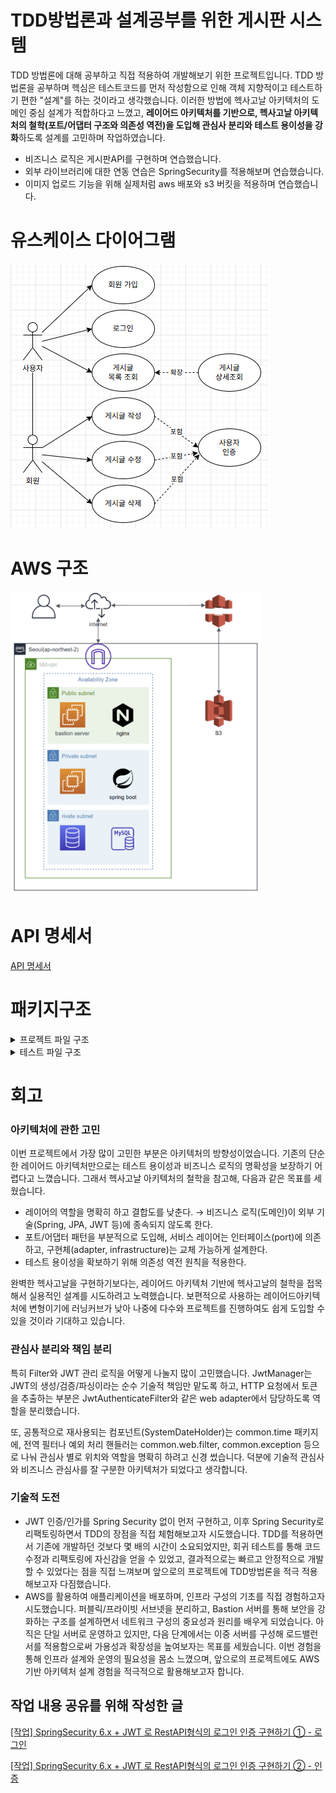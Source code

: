 # TDD방법론과 설계공부를 위한 게시판 시스템

TDD 방법론에 대해 공부하고 직접 적용하여 개발해보기 위한 프로젝트입니다. 
TDD 방법론을 공부하며 헥심은 테스트코드를 먼저 작성함으로 인해 객체 지향적이고 테스트하기 편한 "설계"를 하는 것이라고 생각했습니다.
이러한 방법에 헥사고날 아키텍처의 도메인 중심 설계가 적합하다고 느꼈고, **레이어드 아키텍처를 기반으로, 헥사고날 아키텍처의 철학(포트/어댑터 구조와 의존성 역전)을 도입해 관심사 분리와 테스트 용이성을 강화**하도록 설계를 고민하며 작업하였습니다.
- 비즈니스 로직은 게시판API를 구현하며 연습했습니다.
- 외부 라이브러리에 대한 연동 연습은 SpringSecurity를 적용해보며 연습했습니다.
- 이미지 업로드 기능을 위해 실제처럼 aws 배포와 s3 버킷을 적용하며 연습했습니다.

# 유스케이스 다이어그램
![다이어그램](docs/images/UseCase.png)

# AWS 구조

<img src="docs/images/aws-instruction.png" width="400" />

# API 명세서
[API 명세서](https://www.notion.so/extra-API-22004a70ae3c8031b7b2ec236c0c8187?source=copy_link)

# 패키지구조
<details>
  <summary>프로젝트 파일 구조</summary>
    <pre>
│  TddTrainApplication.java
│  
├─auth
│  ├─controller
│  │  │  AuthController.java
│  │  │  
│  │  ├─docs
│  │  │      AuthControllerSwagger.java
│  │  │      
│  │  └─dto
│  │          UserLoginDto.java
│  │          
│  ├─domain
│  │      Login.java
│  │      LoginUser.java
│  │
│  ├─infrastructure
│  │  ├─jwt
│  │  │      JwtManagerImpl.java
│  │  │      JwtProperties.java
│  │  │
│  │  └─security
│  │          CurrentUserArgumentResolver.java
│  │          CustomUserDetails.java
│  │          JwtAuthenticationFilter.java
│  │          JwtExtractor.java
│  │          SecurityConfig.java
│  │
│  └─service
│      │  AuthService.java
│      │
│      └─port
│              CurrentUser.java
│              JwtManager.java
│              TokenPayload.java
│
├─common
│  ├─encrypt
│  │  ├─infrastructure
│  │  │      PasswordEncoderImpl.java
│  │  │
│  │  └─service
│  │      └─port
│  │              PasswordEncoder.java
│  │
│  ├─exception
│  │  ├─controller
│  │  │  │  GeneralExceptionAdvice.java
│  │  │  │
│  │  │  └─dto
│  │  │          ErrorFormat.java
│  │  │
│  │  └─domain
│  │          CommonException.java
│  │          ErrorCode.java
│  │
│  ├─logging
│  │      JsonRequestCachingFilter.java
│  │      P6spyConfig.java
│  │      P6spyPrettySqlFormatter.java
│  │
│  ├─swagger
│  │      SwaggerConfig.java
│  │
│  ├─time
│  │  │  SystemDateHolder.java
│  │  │
│  │  └─port
│  │          DateHolder.java
│  │
│  └─util
│      │  StringUtils.java
│      │  SystemUuidHolder.java
│      │
│      └─port
│              UuidHolder.java
│
├─image
│  ├─controller
│  │  │  ImageUploadController.java
│  │  │
│  │  ├─docs
│  │  │      ImageUploadControllerSwagger.java
│  │  │
│  │  └─dto
│  │          ImageUpload.java
│  │
│  ├─domain
│  │      Image.java
│  │      PostImageUpdate.java
│  │
│  ├─infrastructure
│  │  ├─aws
│  │  │      AwsImageManager.java
│  │  │      CloudFrontProperties.java
│  │  │      S3Config.java
│  │  │      S3Properties.java
│  │  │
│  │  └─jpa
│  │          ImageMetaEntity.java
│  │          ImageMetaJpaRepository.java
│  │          ImageMetaRepositoryImpl.java
│  │
│  └─service
│      │  ImageService.java
│      │
│      └─port
│              ImageManager.java
│              ImageMetaRepository.java
│
├─post
│  ├─controller
│  │  │  PostController.java
│  │  │
│  │  ├─docs
│  │  │      PostControllerSwagger.java
│  │  │
│  │  └─dto
│  │          PostChange.java
│  │          PostDetail.java
│  │          PostList.java
│  │          PostSave.java
│  │
│  ├─domain
│  │      Post.java
│  │      PostCreate.java
│  │      PostUpdate.java
│  │
│  ├─infrastructure
│  │  └─jpa
│  │          PostEntity.java
│  │          PostJpaRepository.java
│  │          PostRepositoryImpl.java
│  │
│  └─service
│      │  PostService.java
│      │
│      └─port
│              PostRepository.java
│
└─user
    ├─controller
    │  │  UserController.java
    │  │
    │  ├─docs
    │  │      UserControllerSwagger.java
    │  │
    │  └─dto
    │          SignUp.java
    │
    ├─domain
    │      User.java
    │      UserCreate.java
    │      UserRole.java
    │
    ├─infrastructure
    │  └─jpa
    │          UserEntity.java
    │          UserJpaRepository.java
    │          UserRepositoryImpl.java
    │
    └─service
        │  UserService.java
        │
        └─port
                UserRepository.java
  
  plaintext \`\`\`
</details>
<details>
  <summary>테스트 파일 구조</summary>
  <pre>
  │  TddTrainApplicationTests.java
  │  
  ├─large
  │  └─image
  │      ├─controller
  │      │      ImageUploadControllerTest.java
  │      │      
  │      └─infrastructure
  │          └─aws
  │                  AwsImageManagerTest.java
  │                  
  ├─medium
  │  ├─auth
  │  │  └─controller
  │  │          AuthControllerTest.java
  │  │
  │  ├─post
  │  │  └─controller
  │  │          PostControllerTest.java
  │  │
  │  └─user
  │      └─controller
  │              UserControllerTest.java
  │
  └─small
      ├─auth
      │  ├─infrastructure
      │  │  └─jwt
      │  │          JwtManagerImplTest.java
      │  │
      │  └─service
      │          AuthServiceTest.java
      │
      ├─image
      │  └─service
      │          ImageServiceTest.java
      │
      ├─mock
      │      FakeImageManager.java
      │      FakeImageMetaRepository.java
      │      FakeJwtManager.java
      │      FakePasswordEncoder.java
      │      FakePostRepository.java
      │      FakeUserRepository.java
      │      TestDateHolder.java
      │      TestUuidHolder.java
      │
      ├─post
      │  └─service
      │          PostServiceTest.java
      │
      └─user
          └─service
                  UserServiceTest.java
    </pre>
</details>


# 회고
### 아키텍처에 관한 고민
이번 프로젝트에서 가장 많이 고민한 부분은 아키텍처의 방향성이었습니다.
기존의 단순한 레이어드 아키텍처만으로는 테스트 용이성과 비즈니스 로직의 명확성을 보장하기 어렵다고 느꼈습니다.
그래서 헥사고날 아키텍처의 철학을 참고해, 다음과 같은 목표를 세웠습니다.

- 레이어의 역할을 명확히 하고 결합도를 낮춘다.
  → 비즈니스 로직(도메인)이 외부 기술(Spring, JPA, JWT 등)에 종속되지 않도록 한다.
- 포트/어댑터 패턴을 부분적으로 도입해, 서비스 레이어는 인터페이스(port)에 의존하고, 구현체(adapter, infrastructure)는 교체 가능하게 설계한다.
- 테스트 용이성을 확보하기 위해 의존성 역전 원칙을 적용한다.

완벽한 헥사고날을 구현하기보다는, 레이어드 아키텍처 기반에 헥사고날의 철학을 접목해서 실용적인 설계를 시도하려고 노력했습니다. 
보편적으로 사용하는 레이어드아키텍처에 변형이기에 러닝커브가 낮아 나중에 다수와 프로젝트를 진행하여도 쉽게 도입할 수 있을 것이라 기대하고 있습니다.

### 관심사 분리와 책임 분리
특히 Filter와 JWT 관리 로직을 어떻게 나눌지 많이 고민했습니다.
JwtManager는 JWT의 생성/검증/파싱이라는 순수 기술적 책임만 맡도록 하고,
HTTP 요청에서 토큰을 추출하는 부분은 JwtAuthenticateFilter와 같은 web adapter에서 담당하도록 역할을 분리했습니다.

또, 공통적으로 재사용되는 컴포넌트(SystemDateHolder)는 common.time 패키지에,
전역 필터나 예외 처리 핸들러는 common.web.filter, common.exception 등으로 나눠
관심사 별로 위치와 역할을 명확히 하려고 신경 썼습니다.
덕분에 기술적 관심사와 비즈니스 관심사를 잘 구분한 아키텍처가 되었다고 생각합니다.

### 기술적 도전
- JWT 인증/인가를 Spring Security 없이 먼저 구현하고, 이후 Spring Security로 리팩토링하면서 TDD의 장점을 직접 체험해보고자 시도했습니다.
  TDD를 적용하면서 기존에 개발하던 것보다 몇 배의 시간이 소요되었지만, 회귀 테스트를 통해 코드 수정과 리팩토링에 자신감을 얻을 수 있었고,
  결과적으로는 빠르고 안정적으로 개발할 수 있었다는 점을 직접 느껴보며 앞으로의 프로젝트에 TDD방법론을 적극 적용해보고자 다짐했습니다.
- AWS를 활용하여 애플리케이션을 배포하며, 인프라 구성의 기초를 직접 경험하고자 시도했습니다.
  퍼블릭/프라이빗 서브넷을 분리하고, Bastion 서버를 통해 보안을 강화하는 구조를 설계하면서 네트워크 구성의 중요성과 원리를 배우게 되었습니다.
  아직은 단일 서버로 운영하고 있지만, 다음 단계에서는 이중 서버를 구성해 로드밸런서를 적용함으로써 가용성과 확장성을 높여보자는 목표를 세웠습니다.
  이번 경험을 통해 인프라 설계와 운영의 필요성을 몸소 느꼈으며, 앞으로의 프로젝트에도 AWS 기반 아키텍처 설계 경험을 적극적으로 활용해보고자 합니다.

## 작업 내용 공유를 위해 작성한 글
[[작업] SpringSecurity 6.x + JWT 로 RestAPI형식의 로그인 인증 구현하기 ① - 로그인](https://blog.naver.com/khjung1654/223912892653)

[[작업] SpringSecurity 6.x + JWT 로 RestAPI형식의 로그인 인증 구현하기 ② - 인증](https://blog.naver.com/khjung1654/223912940492)

